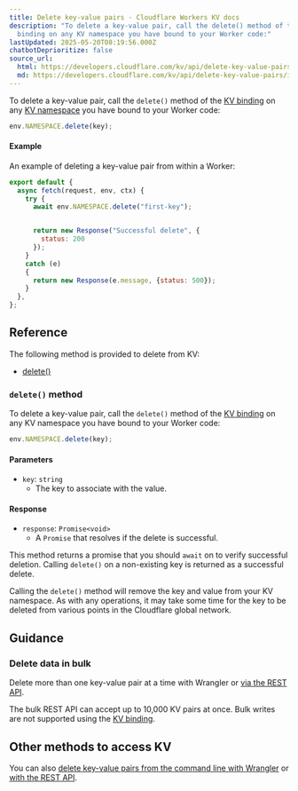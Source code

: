 ```yaml
---
title: Delete key-value pairs · Cloudflare Workers KV docs
description: "To delete a key-value pair, call the delete() method of the KV
  binding on any KV namespace you have bound to your Worker code:"
lastUpdated: 2025-05-20T08:19:56.000Z
chatbotDeprioritize: false
source_url:
  html: https://developers.cloudflare.com/kv/api/delete-key-value-pairs/
  md: https://developers.cloudflare.com/kv/api/delete-key-value-pairs/index.md
---
```


To delete a key-value pair, call the `delete()` method of the [KV binding](https://developers.cloudflare.com/kv/concepts/kv-bindings/) on any [KV namespace](https://developers.cloudflare.com/kv/concepts/kv-namespaces/) you have bound to your Worker code:

```js
env.NAMESPACE.delete(key);
```

#### Example

An example of deleting a key-value pair from within a Worker:

```js
export default {
  async fetch(request, env, ctx) {
    try {
      await env.NAMESPACE.delete("first-key");


      return new Response("Successful delete", {
        status: 200
      });
    }
    catch (e)
    {
      return new Response(e.message, {status: 500});
    }
  },
};
```

## Reference

The following method is provided to delete from KV:

* [delete()](#delete-method)

### `delete()` method

To delete a key-value pair, call the `delete()` method of the [KV binding](https://developers.cloudflare.com/kv/concepts/kv-bindings/) on any KV namespace you have bound to your Worker code:

```js
env.NAMESPACE.delete(key);
```

#### Parameters

* `key`: `string`
  * The key to associate with the value.

#### Response

* `response`: `Promise<void>`
  * A `Promise` that resolves if the delete is successful.

This method returns a promise that you should `await` on to verify successful deletion. Calling `delete()` on a non-existing key is returned as a successful delete.

Calling the `delete()` method will remove the key and value from your KV namespace. As with any operations, it may take some time for the key to be deleted from various points in the Cloudflare global network.

## Guidance

### Delete data in bulk

Delete more than one key-value pair at a time with Wrangler or [via the REST API](https://developers.cloudflare.com/api/resources/kv/subresources/namespaces/subresources/keys/methods/bulk_delete/).

The bulk REST API can accept up to 10,000 KV pairs at once. Bulk writes are not supported using the [KV binding](https://developers.cloudflare.com/kv/concepts/kv-bindings/).

## Other methods to access KV

You can also [delete key-value pairs from the command line with Wrangler](https://developers.cloudflare.com/kv/reference/kv-commands/#kv-namespace-delete) or [with the REST API](https://developers.cloudflare.com/api/resources/kv/subresources/namespaces/subresources/values/methods/delete/).
